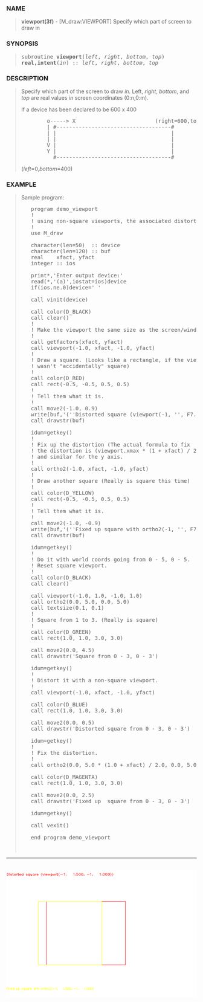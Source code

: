 <?
<body>
  <a name="top" id="top"></a>
  <div id="Container">
    <div id="Content">
      <div class="c425">
      </div><a name="0"></a>
      <h3><a name="0">NAME</a></h3>
      <blockquote>
        <b>viewport(3f)</b> - [M_draw:VIEWPORT] Specify which part of screen to draw in <b></b>
      </blockquote><a name="contents" id="contents"></a>
      <h3><a name="4">SYNOPSIS</a></h3>
      <blockquote>
        <pre>
subroutine <b>viewport</b>(<i>left</i>, <i>right</i>, <i>bottom</i>, <i>top</i>)
<b>real,intent</b>(<i>in</i>) :: <i>left</i>, <i>right</i>, <i>bottom</i>, <i>top</i>
</pre>
      </blockquote><a name="2"></a>
      <h3><a name="2">DESCRIPTION</a></h3>
      <blockquote>
        Specify which part of the screen to draw <i>in</i>. Left, <i>right</i>, <i>bottom</i>, and <i>top</i> are real values <i>in</i> screen coordinates
        (0:n,0:m).
        <p>If a device has been declared to be 600 x 400</p>
        <pre>
        o-----&gt; X                         (right=600,top=0)
        | #------------------------------------#
        | |                                    |
        | |                                    |
        V |                                    |
        Y |                                    |
          #------------------------------------#
</pre>(<i>left</i>=0,<i>bottom</i>=400)
      </blockquote><a name="3"></a>
      <h3><a name="3">EXAMPLE</a></h3>
      <blockquote>
        Sample program:
        <pre>
   program demo_viewport
   !
   ! using non-square viewports, the associated distortion -- and how to fix it
   !
   use M_draw
<br />   character(len=50)  :: device
   character(len=120) :: buf
   real    xfact, yfact
   integer :: ios
<br />   print*,'Enter output device:'
   read(*,'(a)',iostat=ios)device
   if(ios.ne.0)device=' '
<br />   call vinit(device)
<br />   call color(D_BLACK)
   call clear()
   !
   ! Make the viewport the same size as the screen/window.
   !
   call getfactors(xfact, yfact)
   call viewport(-1.0, xfact, -1.0, yfact)
   !
   ! Draw a square. (Looks like a rectangle, if the viewport
   ! wasn't "accidentally" square)
   !
   call color(D_RED)
   call rect(-0.5, -0.5, 0.5, 0.5)
   !
   ! Tell them what it is.
   !
   call move2(-1.0, 0.9)
   write(buf,'(''Distorted square (viewport(-1, '', F7.3, '', -1, '', F7.3, ''))'')') xfact, yfact
   call drawstr(buf)
<br />   idum=getkey()
   !
   ! Fix up the distortion (The actual formula to fix
   ! the distortion is (viewport.xmax * (1 + xfact) / 2.0),
   ! and similar for the y axis.
   !
   call ortho2(-1.0, xfact, -1.0, yfact)
   !
   ! Draw another square (Really is square this time)
   !
   call color(D_YELLOW)
   call rect(-0.5, -0.5, 0.5, 0.5)
   !
   ! Tell them what it is.
   !
   call move2(-1.0, -0.9)
   write(buf,'(''Fixed up square with ortho2(-1, '', F7.3, '', -1, '', F7.3, '')'')') xfact, yfact
   call drawstr(buf)
<br />   idum=getkey()
   !
   ! Do it with world coords going from 0 - 5, 0 - 5.
   ! Reset square viewport.
   !
   call color(D_BLACK)
   call clear()
<br />   call viewport(-1.0, 1.0, -1.0, 1.0)
   call ortho2(0.0, 5.0, 0.0, 5.0)
   call textsize(0.1, 0.1)
   !
   ! Square from 1 to 3. (Really is square)
   !
   call color(D_GREEN)
   call rect(1.0, 1.0, 3.0, 3.0)
<br />   call move2(0.0, 4.5)
   call drawstr('Square from 0 - 3, 0 - 3')
<br />   idum=getkey()
   !
   ! Distort it with a non-square viewport.
   !
   call viewport(-1.0, xfact, -1.0, yfact)
<br />   call color(D_BLUE)
   call rect(1.0, 1.0, 3.0, 3.0)
<br />   call move2(0.0, 0.5)
   call drawstr('Distorted square from 0 - 3, 0 - 3')
<br />   idum=getkey()
   !
   ! Fix the distortion.
   !
   call ortho2(0.0, 5.0 * (1.0 + xfact) / 2.0, 0.0, 5.0 * (1.0 + yfact) / 2.0)
<br />   call color(D_MAGENTA)
   call rect(1.0, 1.0, 3.0, 3.0)
<br />   call move2(0.0, 2.5)
   call drawstr('Fixed up  square from 0 - 3, 0 - 3')
<br />   idum=getkey()
<br />   call vexit()
<br />   end program demo_viewport
<br />
</pre>
      </blockquote>
      <hr />
      <br />
      <div class="c425"><img src="../images/viewport.3m_draw.gif" /></div>
    </div>
  </div>
</body>

